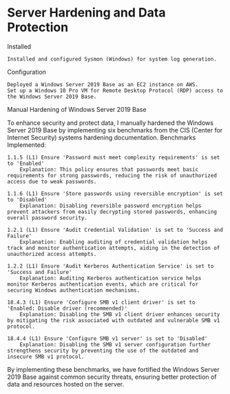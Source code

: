 # Server Hardening and Data Protection
Installed

    Installed and configured Sysmon (Windows) for system log generation.

Configuration

    Deployed a Windows Server 2019 Base as an EC2 instance on AWS.
    Set up a Windows 10 Pro VM for Remote Desktop Protocol (RDP) access to the Windows Server 2019 Base.

Manual Hardening of Windows Server 2019 Base

To enhance security and protect data, I manually hardened the Windows Server 2019 Base by implementing six benchmarks from the CIS (Center for Internet Security) systems hardening documentation.
Benchmarks Implemented:

    1.1.5 (L1) Ensure 'Password must meet complexity requirements' is set to 'Enabled'
        Explanation: This policy ensures that passwords meet basic requirements for strong passwords, reducing the risk of unauthorized access due to weak passwords.

    1.1.6 (L1) Ensure 'Store passwords using reversible encryption' is set to 'Disabled'
        Explanation: Disabling reversible password encryption helps prevent attackers from easily decrypting stored passwords, enhancing overall password security.

    1.2.1 (L1) Ensure 'Audit Credential Validation' is set to 'Success and Failure'
        Explanation: Enabling auditing of credential validation helps track and monitor authentication attempts, aiding in the detection of unauthorized access attempts.

    1.2.2 (L1) Ensure 'Audit Kerberos Authentication Service' is set to 'Success and Failure'
        Explanation: Auditing Kerberos authentication service helps monitor Kerberos authentication events, which are critical for securing Windows authentication mechanisms.

    18.4.3 (L1) Ensure 'Configure SMB v1 client driver' is set to 'Enabled: Disable driver (recommended)'
        Explanation: Disabling the SMB v1 client driver enhances security by mitigating the risk associated with outdated and vulnerable SMB v1 protocol.

    18.4.4 (L1) Ensure 'Configure SMB v1 server' is set to 'Disabled'
        Explanation: Disabling the SMB v1 server configuration further strengthens security by preventing the use of the outdated and insecure SMB v1 protocol.

By implementing these benchmarks, we have fortified the Windows Server 2019 Base against common security threats, ensuring better protection of data and resources hosted on the server.

